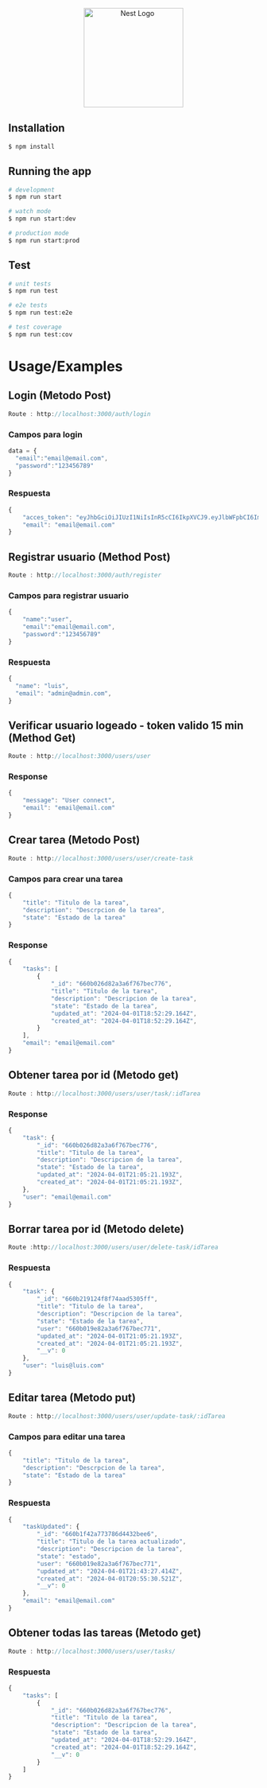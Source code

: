 <p align="center">
  <a href="http://nestjs.com/" target="blank"><img src="https://nestjs.com/img/logo-small.svg" width="200" alt="Nest Logo" /></a>
</p>

[circleci-image]: https://img.shields.io/circleci/build/github/nestjs/nest/master?token=abc123def456
[circleci-url]: https://circleci.com/gh/nestjs/nest


## Installation

```bash
$ npm install
```

## Running the app

```bash
# development
$ npm run start

# watch mode
$ npm run start:dev

# production mode
$ npm run start:prod
```

## Test

```bash
# unit tests
$ npm run test

# e2e tests
$ npm run test:e2e

# test coverage
$ npm run test:cov
```


#  Usage/Examples 
## Login (Metodo Post)
```javascript
Route : http://localhost:3000/auth/login
```
### Campos para login
```javascript
data = {
  "email":"email@email.com",
  "password":"123456789"
}
```
### Respuesta
```javascript
{
    "acces_token": "eyJhbGciOiJIUzI1NiIsInR5cCI6IkpXVCJ9.eyJlbWFpbCI6Imx1aXNAbHVpcy5jb20iLCJpYXQiOjE3MTE5OTk4MzMsImV4cCI6MTcxMjAwMDczM30.bFcwlp7zxvPYXUavw1FUe6AeR7T1tJgZIAa0ABPJwak",
    "email": "email@email.com"
}
```
## Registrar usuario (Method Post)
```javascript
Route : http://localhost:3000/auth/register
```
### Campos para registrar usuario
```javascript
{
    "name":"user",
    "email":"email@email.com",
    "password":"123456789"
}
```
### Respuesta
```javascript
{
  "name": "luis",
  "email": "admin@admin.com",
}
```
## Verificar usuario logeado - token valido 15 min (Method Get)
```javascript
Route : http://localhost:3000/users/user
```
### Response
```javascript
{
    "message": "User connect",
    "email": "email@email.com"
}
```
## Crear tarea (Metodo Post)
```javascript
Route : http://localhost:3000/users/user/create-task
```
### Campos para crear una tarea
```javascript
{
    "title": "Titulo de la tarea",
    "description": "Descrpcion de la tarea",
    "state": "Estado de la tarea"
}
```
### Response
```javascript
{
    "tasks": [
        {
            "_id": "660b026d82a3a6f767bec776",
            "title": "Titulo de la tarea",
            "description": "Descripcion de la tarea",
            "state": "Estado de la tarea",
            "updated_at": "2024-04-01T18:52:29.164Z",
            "created_at": "2024-04-01T18:52:29.164Z",
        }
    ],
    "email": "email@email.com"
}
```
## Obtener tarea por id (Metodo get)
```javascript
Route : http://localhost:3000/users/user/task/:idTarea
```
### Response
```javascript
{
    "task": {
        "_id": "660b026d82a3a6f767bec776",
        "title": "Titulo de la tarea",
        "description": "Descripcion de la tarea",
        "state": "Estado de la tarea",
        "updated_at": "2024-04-01T21:05:21.193Z",
        "created_at": "2024-04-01T21:05:21.193Z",
    },
    "user": "email@email.com"
}
```
## Borrar tarea por id (Metodo delete)
```javascript
Route :http://localhost:3000/users/user/delete-task/idTarea
```
### Respuesta
```javascript
{
    "task": {
        "_id": "660b219124f8f74aad5305ff",
        "title": "Titulo de la tarea",
        "description": "Descripcion de la tarea",
        "state": "Estado de la tarea",
        "user": "660b019e82a3a6f767bec771",
        "updated_at": "2024-04-01T21:05:21.193Z",
        "created_at": "2024-04-01T21:05:21.193Z",
        "__v": 0
    },
    "user": "luis@luis.com"
}
```
## Editar tarea (Metodo put)
```javascript
Route : http://localhost:3000/users/user/update-task/:idTarea
```
### Campos para editar una tarea
```javascript
{
    "title": "Titulo de la tarea",
    "description": "Descrpcion de la tarea",
    "state": "Estado de la tarea"
}
```
### Respuesta
```javascript
{
    "taskUpdated": {
        "_id": "660b1f42a773786d4432bee6",
        "title": "Titulo de la tarea actualizado",
        "description": "Descripcion de la tarea",
        "state": "estado",
        "user": "660b019e82a3a6f767bec771",
        "updated_at": "2024-04-01T21:43:27.414Z",
        "created_at": "2024-04-01T20:55:30.521Z",
        "__v": 0
    },
    "email": "email@email.com"
}
```
## Obtener todas las tareas (Metodo get)
```javascript
Route : http://localhost:3000/users/user/tasks/
```
### Respuesta
```javascript
{
    "tasks": [
        {
            "_id": "660b026d82a3a6f767bec776",
            "title": "Titulo de la tarea",
            "description": "Descripcion de la tarea",
            "state": "Estado de la tarea",
            "updated_at": "2024-04-01T18:52:29.164Z",
            "created_at": "2024-04-01T18:52:29.164Z",
            "__v": 0
        }
    ]
}
```